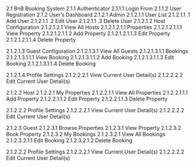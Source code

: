 2.1 BnB Booking System
2.1.1 Authenticator
2.1.1.1 Login From
2.1.1.2 User Registration
2.1.2 User’s Dashboard
2.1.2.1 Admin
2.1.2.1.1 User List
2.1.2.1.1 .1 Add User
2.1.2.1.1 .2 Edit User
2.1.2.1.1 .3 Delete User
2.1.2.1.2 Host Configuration
2.1.2.1.2.1 View All Hosts
2.1.2.1.2.1.1 Properties
2.1.2.1.2.1.1.1 View Property
2.1.2.1.2.1.1.2 Add Property
2.1.2.1.2.1.1.3 Edit Property
2.1.2.1.2.1.1.4 Delete Property

2.1.2.1.3 Guest Configuration
2.1.2.1.3.1 View All Guests
2.1.2.1.3.1.1 Bookings
2.1.2.1.3.1.1.1 View Booking
2.1.2.1.3.1.1.2 Add Booking
2.1.2.1.3.1.1.3 Edit Booking
2.1.2.1.3.1.1.4 Delete Booking

2.1.2.1.4 Profile Settings
2.1.2.2.2.1 View Current User Detail(s)
2.1.2.2.2.2 Edit Current User Detail(s)

2.1.2.2 Host
2.1.2.2.1 My Properties
2.1.2.2.1.1 View All Properties
2.1.2.2.1.1.1 Add Property
2.1.2.2.1.1.2 Edit Property
2.1.2.2.1.1.3 Delete Property

2.1.2.2.2 Profile Settings
2.1.2.2.2.1 View Current User Detail(s)
2.1.2.2.2.2 Edit Current User Detail(s)

2.1.2.3 Guest
2.1.2.3.1 Browse Properties
2.1.2.3.1 View Property
2.1.2.3.2 Book Property
2.1.2.3.2 My Bookings
2.1.2.3.2.1 View All Bookings
2.1.2.3.2.1.1 Edit Booking
2.1.2.3.2.1.2 Delete Booking

2.1.2.2.2 Profile Settings
2.1.2.2.2.1 View Current User Detail(s)
2.1.2.2.2.2 Edit Current User Detail(s)
